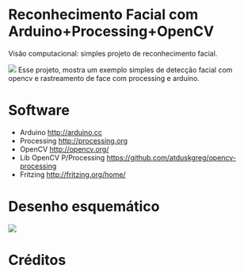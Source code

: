 # Reconhecimento Facial com Arduino+Processing+OpenCV
Visão computacional: simples projeto de reconhecimento facial.

![](https://github.com/rodriguesfas/Reconhecimento-Facial-Com-Arduino-Processing-OpenCV/blob/master/src/img/ex.png)
Esse projeto, mostra um exemplo simples de detecção facial com opencv e rastreamento de face com processing e arduino.

# Software
 - Arduino <http://arduino.cc>
 - Processing <http://processing.org>
 - OpenCV <http://opencv.org/>
 - Lib OpenCV P/Processing <https://github.com/atduskgreg/opencv-processing>
 - Fritzing <http://fritzing.org/home/>

# Desenho esquemático
![](https://github.com/rodriguesfas/Reconhecimento-Facial-Com-Arduino-Processing-OpenCV/blob/master/src/img/diagrama_bb.png)

# Créditos
